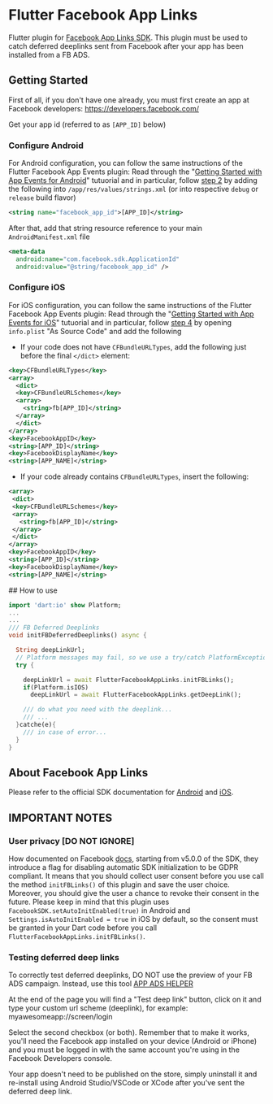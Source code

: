 # Flutter Facebook App Links

Flutter plugin for [Facebook App Links SDK](https://developers.facebook.com/docs/app-ads/deep-linking/). This plugin must be used to catch deferred deeplinks sent from Facebook after your app has been installed from a FB ADS.

## Getting Started

First of all, if you don't have one already, you must first create an app at Facebook developers: https://developers.facebook.com/

Get your app id (referred to as `[APP_ID]` below)


### Configure Android
For Android configuration, you can follow the same instructions of the Flutter Facebook App Events plugin:
Read through the "[Getting Started with App Events for Android](https://developers.facebook.com/docs/app-events/getting-started-app-events-android)" tutuorial and in particular, follow [step 2](https://developers.facebook.com/docs/app-events/getting-started-app-events-android#2--add-your-facebook-app-id) by adding the following into `/app/res/values/strings.xml` (or into respective `debug` or `release` build flavor)

```xml
<string name="facebook_app_id">[APP_ID]</string>
```

After that, add that string resource reference to your main `AndroidManifest.xml` file

```xml
<meta-data
  android:name="com.facebook.sdk.ApplicationId"
  android:value="@string/facebook_app_id" />
```


### Configure iOS
For iOS configuration, you can follow the same instructions of the Flutter Facebook App Events plugin:
Read through the "[Getting Started with App Events for iOS](https://developers.facebook.com/docs/app-events/getting-started-app-events-ios)" tutuorial and in particular, follow [step 4](https://developers.facebook.com/docs/app-events/getting-started-app-events-ios#plist-config) by opening `info.plist` "As Source Code" and add the following


 * If your code does not have `CFBundleURLTypes`, add the following just before the final `</dict>` element:

```xml
<key>CFBundleURLTypes</key>
<array>
  <dict>
  <key>CFBundleURLSchemes</key>
  <array>
    <string>fb[APP_ID]</string>
  </array>
  </dict>
</array>
<key>FacebookAppID</key>
<string>[APP_ID]</string>
<key>FacebookDisplayName</key>
<string>[APP_NAME]</string>
```

 * If your code already contains `CFBundleURLTypes`, insert the following:

 ```xml
<array>
  <dict>
  <key>CFBundleURLSchemes</key>
  <array>
    <string>fb[APP_ID]</string>
  </array>
  </dict>
</array>
<key>FacebookAppID</key>
<string>[APP_ID]</string>
<key>FacebookDisplayName</key>
<string>[APP_NAME]</string>
 ```

## How to use
```dart
import 'dart:io' show Platform;
...
...
/// FB Deferred Deeplinks
void initFBDeferredDeeplinks() async {

  String deepLinkUrl;
  // Platform messages may fail, so we use a try/catch PlatformException.
  try {

    deepLinkUrl = await FlutterFacebookAppLinks.initFBLinks();
    if(Platform.isIOS)
      deepLinkUrl = await FlutterFacebookAppLinks.getDeepLink();

    /// do what you need with the deeplink...
    /// ...
  }catche(e){
    /// in case of error...
  }
}
```

 ## About Facebook App Links
 Please refer to the official SDK documentation for [Android](https://developers.facebook.com/docs/app-ads/deep-linking/) and [iOS](https://developers.facebook.com/docs/app-ads/deep-linking/).

 ## IMPORTANT NOTES
 
 ### User privacy [DO NOT IGNORE]

 How documented on Facebook [docs](https://developers.facebook.com/docs/app-ads/deep-linking/), starting from v5.0.0 of the SDK, they introduce a flag for disabling automatic SDK initialization to be GDPR compliant.
 It means that you should collect user consent before you use call the method `initFBLinks()` of this plugin and save the user choice. Moreover, you should give the user a chance to revoke their consent in the future.
 Please keep in mind that this plugin uses `FacebookSDK.setAutoInitEnabled(true)` in Android and `Settings.isAutoInitEnabled = true` in iOS by default, so the consent must be granted in your Dart code before you call `FlutterFacebookAppLinks.initFBLinks()`.


 ### Testing deferred deep links

 To correctly test deferred deeplinks, DO NOT use the preview of your FB ADS campaign.
 Instead, use this tool [APP ADS HELPER](https://developers.facebook.com/tools/app-ads-helper)

 At the end of the page you will find a "Test deep link" button, 
 click on it and type your custom url scheme (deeplink), for example: myawesomeapp://screen/login

 Select the second checkbox (or both). Remember that to make it works, you'll need the Facebook app installed on your device (Android or iPhone) and you must be logged in with the same account you're using in the Facebook Developers console.

 Your app doesn't need to be published on the store, simply uninstall it and re-install using Android Studio/VSCode or XCode after you've sent the deferred deep link.